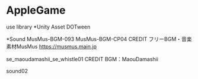 # AppleGame

use library
*Unity Asset DOTween

*Sound
MusMus-BGM-093
MusMus-BGM-CP04
CREDIT フリーBGM・音楽素材MusMus https://musmus.main.jp

se_maoudamashii_se_whistle01
CREDIT BGM：MaouDamashii

sound02
